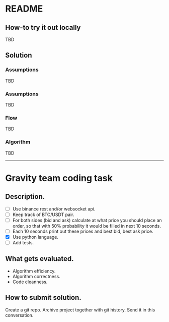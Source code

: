 # README

## How-to try it out locally

TBD

## Solution

### Assumptions

TBD

### Assumptions

TBD


### Flow

TBD

### Algorithm

TBD


---

# Gravity team coding task 

## Description.

- [ ] Use binance rest and/or websocket api.
- [ ] Keep track of BTC/USDT pair.
- [ ] For both sides (bid and ask) calculate at what price you should place an order, so that with 50% probability it would be filled in next 10 seconds.
- [ ] Each 10 seconds print out these prices and best bid, best ask price.
- [x] Use python language.
- [ ] Add tests.

## What gets evaluated.

- Algorithm efficiency.
- Algorithm correctness.
- Code cleanness.

## How to submit solution.

Create a git repo. Archive project together with git history. Send it in this conversation.
